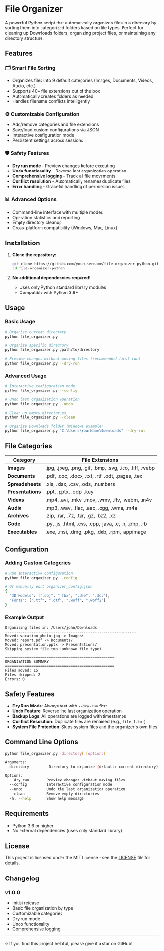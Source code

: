 # File Organizer

A powerful Python script that automatically organizes files in a directory by sorting them into categorized folders based on file types. Perfect for cleaning up Downloads folders, organizing project files, or maintaining any directory structure.

## Features

### 🗂️ Smart File Sorting
- Organizes files into 9 default categories (Images, Documents, Videos, Audio, etc.)
- Supports 40+ file extensions out of the box
- Automatically creates folders as needed
- Handles filename conflicts intelligently

### ⚙️ Customizable Configuration
- Add/remove categories and file extensions
- Save/load custom configurations via JSON
- Interactive configuration mode
- Persistent settings across sessions

### 🛡️ Safety Features
- **Dry run mode** - Preview changes before executing
- **Undo functionality** - Reverse last organization operation
- **Comprehensive logging** - Track all file movements
- **Conflict resolution** - Automatically renames duplicate files
- **Error handling** - Graceful handling of permission issues

### 📊 Advanced Options
- Command-line interface with multiple modes
- Operation statistics and reporting
- Empty directory cleanup
- Cross-platform compatibility (Windows, Mac, Linux)

## Installation

1. **Clone the repository:**
   ```bash
   git clone https://github.com/yourusername/file-organizer-python.git
   cd file-organizer-python
   ```

2. **No additional dependencies required!** 
   - Uses only Python standard library modules
   - Compatible with Python 3.6+

## Usage

### Basic Usage

```bash
# Organize current directory
python file_organizer.py

# Organize specific directory
python file_organizer.py /path/to/directory

# Preview changes without moving files (recommended first run)
python file_organizer.py --dry-run
```

### Advanced Usage

```bash
# Interactive configuration mode
python file_organizer.py --config

# Undo last organization operation
python file_organizer.py --undo

# Clean up empty directories
python file_organizer.py --clean

# Organize Downloads folder (Windows example)
python file_organizer.py "C:\Users\YourName\Downloads" --dry-run
```

## File Categories

| Category | File Extensions |
|----------|----------------|
| **Images** | .jpg, .jpeg, .png, .gif, .bmp, .svg, .ico, .tiff, .webp |
| **Documents** | .pdf, .doc, .docx, .txt, .rtf, .odt, .pages, .tex |
| **Spreadsheets** | .xls, .xlsx, .csv, .ods, .numbers |
| **Presentations** | .ppt, .pptx, .odp, .key |
| **Videos** | .mp4, .avi, .mkv, .mov, .wmv, .flv, .webm, .m4v |
| **Audio** | .mp3, .wav, .flac, .aac, .ogg, .wma, .m4a |
| **Archives** | .zip, .rar, .7z, .tar, .gz, .bz2, .xz |
| **Code** | .py, .js, .html, .css, .cpp, .java, .c, .h, .php, .rb |
| **Executables** | .exe, .msi, .dmg, .pkg, .deb, .rpm, .appimage |

## Configuration

### Adding Custom Categories

```bash
# Run interactive configuration
python file_organizer.py --config

# Or manually edit organizer_config.json
{
  "3D Models": [".obj", ".fbx", ".dae", ".3ds"],
  "Fonts": [".ttf", ".otf", ".woff", ".woff2"]
}
```

### Example Output

```
Organizing files in: /Users/john/Downloads
------------------------------------------------------------
Moved: vacation_photo.jpg -> Images/
Moved: report.pdf -> Documents/
Moved: presentation.pptx -> Presentations/
Skipping system_file.tmp (unknown file type)

==================================================
ORGANIZATION SUMMARY
==================================================
Files moved: 15
Files skipped: 2
Errors: 0
```

## Safety Features

- **Dry Run Mode**: Always test with `--dry-run` first
- **Undo Feature**: Reverse the last organization operation
- **Backup Logs**: All operations are logged with timestamps
- **Conflict Resolution**: Duplicate files are renamed (e.g., `file_1.txt`)
- **System File Protection**: Skips system files and the organizer's own files

## Command Line Options

```bash
python file_organizer.py [directory] [options]

Arguments:
  directory         Directory to organize (default: current directory)

Options:
  --dry-run        Preview changes without moving files
  --config         Interactive configuration mode
  --undo           Undo the last organization operation
  --clean          Remove empty directories
  -h, --help       Show help message
```

## Requirements

- Python 3.6 or higher
- No external dependencies (uses only standard library)

## License

This project is licensed under the MIT License - see the [LICENSE](LICENSE) file for details.

## Changelog

### v1.0.0
- Initial release
- Basic file organization by type
- Customizable categories
- Dry run mode
- Undo functionality
- Comprehensive logging

---

⭐ If you find this project helpful, please give it a star on GitHub!